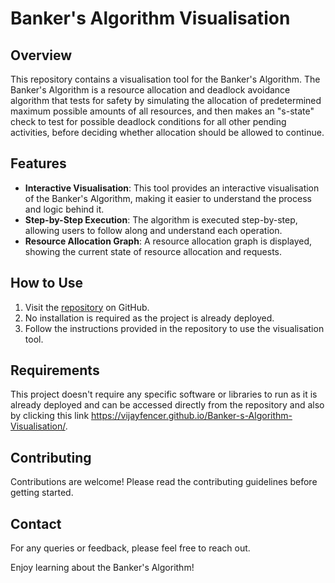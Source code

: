 # Banker's Algorithm Visualisation

## Overview
This repository contains a visualisation tool for the Banker's Algorithm. The Banker's Algorithm is a resource allocation and deadlock avoidance algorithm that tests for safety by simulating the allocation of predetermined maximum possible amounts of all resources, and then makes an "s-state" check to test for possible deadlock conditions for all other pending activities, before deciding whether allocation should be allowed to continue.
    
## Features
- **Interactive Visualisation**: This tool provides an interactive visualisation of the Banker's Algorithm, making it easier to understand the process and logic behind it.
- **Step-by-Step Execution**: The algorithm is executed step-by-step, allowing users to follow along and understand each operation.
- **Resource Allocation Graph**: A resource allocation graph is displayed, showing the current state of resource allocation and requests.

## How to Use
1. Visit the [repository](https://github.com/VijayFencer/Banker-s-Algorithm-Visualisation) on GitHub.
2. No installation is required as the project is already deployed.
3. Follow the instructions provided in the repository to use the visualisation tool.

## Requirements
This project doesn't require any specific software or libraries to run as it is already deployed and can be accessed directly from the repository and also by clicking this link https://vijayfencer.github.io/Banker-s-Algorithm-Visualisation/.

## Contributing
Contributions are welcome! Please read the contributing guidelines before getting started.


## Contact
For any queries or feedback, please feel free to reach out.

Enjoy learning about the Banker's Algorithm!

